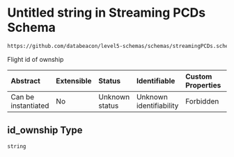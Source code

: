 # Untitled string in Streaming PCDs Schema

```txt
https://github.com/databeacon/level5-schemas/schemas/streamingPCDs.schema.json#/properties/id_ownship
```

Flight id of ownship

| Abstract            | Extensible | Status         | Identifiable            | Custom Properties | Additional Properties | Access Restrictions | Defined In                                                                                |
| :------------------ | :--------- | :------------- | :---------------------- | :---------------- | :-------------------- | :------------------ | :---------------------------------------------------------------------------------------- |
| Can be instantiated | No         | Unknown status | Unknown identifiability | Forbidden         | Allowed               | none                | [streamingPCDs.schema.json\*](../../out/streamingPCDs.schema.json "open original schema") |

## id\_ownship Type

`string`
